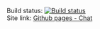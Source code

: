 Build status: [![Build status](https://ci.appveyor.com/api/projects/status/6672fp0mpe7julp6?svg=true)](https://ci.appveyor.com/project/KeplerXIII/adv-web-cicd-5)  
Site link: [Github pages - Chat](https://keplerxiii.github.io/adv_web_cicd_8_front/)
